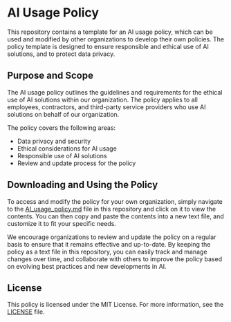 # AI Usage Policy
This repository contains a template for an AI usage policy, which can be used and modified by other organizations to develop their own policies. The policy template is designed to ensure responsible and ethical use of AI solutions, and to protect data privacy.

## Purpose and Scope
The AI usage policy outlines the guidelines and requirements for the ethical use of AI solutions within our organization. The policy applies to all employees, contractors, and third-party service providers who use AI solutions on behalf of our organization.

The policy covers the following areas:

- Data privacy and security
- Ethical considerations for AI usage 
- Responsible use of AI solutions 
- Review and update process for the policy

## Downloading and Using the Policy
To access and modify the policy for your own organization, simply navigate to the [AI_usage_policy.md](https://github.com/FawazAM/AI-Usage-Policy/blob/main/AI_usage_policy.md) file in this repository and click on it to view the contents. You can then copy and paste the contents into a new text file, and customize it to fit your specific needs.

We encourage organizations to review and update the policy on a regular basis to ensure that it remains effective and up-to-date. By keeping the policy as a text file in this repository, you can easily track and manage changes over time, and collaborate with others to improve the policy based on evolving best practices and new developments in AI.

## License
This policy is licensed under the MIT License. For more information, see the [LICENSE](https://github.com/FawazAM/AI-Usage-Policy/blob/main/LICENSE) file.
